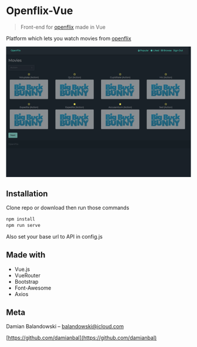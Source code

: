# Openflix-Vue
> Front-end for [openflix](https://github.com/damianbal/openflix) made in Vue

Platform which lets you watch movies from [openflix](https://github.com/damianbal/openflix)

![Demo](demo.png?raw=true "Demo")

## Installation

Clone repo or download then run those commands

```sh
npm install
npm run serve
```

Also set your base url to API in config.js

## Made with
* Vue.js
* VueRouter
* Bootstrap
* Font-Awesome
* Axios

## Meta

Damian Balandowski – balandowski@icloud.com

[https://github.com/damianbal](https://github.com/damianbal)

